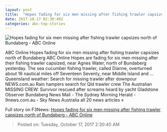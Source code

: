```yaml
---
layout: post
title:  "Hopes fading for six men missing after fishing trawler capsizes north of Bundaberg - ABC Online"
date: 2017-10-17 02:30:40Z
categories: abc-top-stories
---
```


![Hopes fading for six men missing after fishing trawler capsizes north of Bundaberg - ABC Online](http://www.abc.net.au/news/linkableblob/8413676/data/abc-news-og-data.jpg)

ABC Online Hopes fading for six men missing after fishing trawler capsizes north of Bundaberg ABC Online Hopes are fading for six men missing after their fishing trawler capsized, near Agnes Water, north of Bundaberg yesterday. The sea cucumber fishing trawler, called Dianne, overturned about 16 nautical miles off Seventeen Seventy, near Middle Island and ... Queensland weather: Search for missing trawler after downpour NEWS.com.au Rain hampers search for Qld trawler crew The Australian MISSING CREW: Survivor rescued after screams heard by yacht Gladstone Observer Bundaberg News Mail - The Sydney Morning Herald - 9news.com.au - Sky News Australia all 20 news articles »


Full story on F3News: [Hopes fading for six men missing after fishing trawler capsizes north of Bundaberg - ABC Online](http://www.f3nws.com/n/dSEsDH)

> Posted on: Tuesday, October 17, 2017 2:30:40 AM

